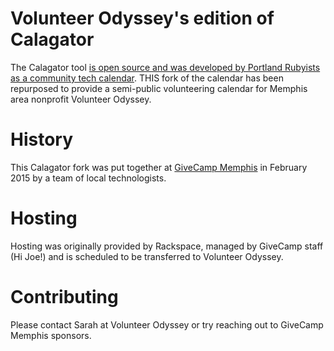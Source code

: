 # Volunteer Odyssey's edition of Calagator

The Calagator tool [is open source and was developed by Portland Rubyists as a community tech calendar](https://github.com/calagator/calagator).  THIS fork of the calendar has been repurposed to provide a semi-public volunteering calendar for Memphis area nonprofit Volunteer Odyssey.

# History

This Calagator fork was put together at [GiveCamp Memphis](http://givecampmemphis.org/) in February 2015 by a team of local technologists.

# Hosting

Hosting was originally provided by Rackspace, managed by GiveCamp staff (Hi Joe!) and is scheduled to be transferred to Volunteer Odyssey.

# Contributing

Please contact Sarah at Volunteer Odyssey or try reaching out to GiveCamp Memphis sponsors.
